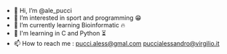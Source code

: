 - 👋 Hi, I’m @ale_pucci
- 👀 I’m interested in sport and programming 😁
- 🌱 I’m currently learning Bioinformatic 🔥
- 💞️ I'm learning in C and Python ⏳
- 📫 How to reach me : pucci.aless@gmal.com puccialessandro@virgilio.it

<!---
aleee1111/aleee1111 is a ✨ special ✨ repository because its `README.md` (this file) appears on your GitHub profile.
You can click the Preview link to take a look at your changes.
--->
